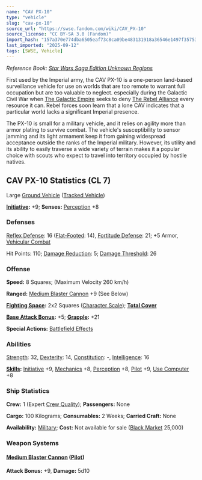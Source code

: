 ```yaml
---
name: "CAV PX-10"
type: "vehicle"
slug: "cav-px-10"
source_url: "https://swse.fandom.com/wiki/CAV_PX-10"
source_license: "CC BY-SA 3.0 (Fandom)"
import_hash: "157a370e774dba6505eaf73c8ca09be483131918a36546e1497f3575364d8822"
last_imported: "2025-09-12"
tags: [SWSE, Vehicle]
---
```

*Reference Book: [Star Wars Saga Edition Unknown Regions](https://swse.fandom.com/wiki/Star_Wars_Saga_Edition_Unknown_Regions)*

First used by the Imperial army, the CAV PX-10 is a one-person land-based surveillance vehicle for use on worlds that are too remote to warrant full occupation but are too valuable to neglect. especially during the Galactic Civil War when [The Galactic Empire](https://swse.fandom.com/wiki/The_Galactic_Empire) seeks to deny [The Rebel Alliance](https://swse.fandom.com/wiki/The_Rebel_Alliance) every resource it can. Rebel forces soon learn that a lone CAV indicates that a particular world lacks a significant Imperial presence.

The PX-10 is small for a military vehicle, and it relies on agility more than armor plating to survive combat. The vehicle's susceptibility to sensor jamming and its light armament keep it from gaining widespread acceptance outside the ranks of the Imperial military. However, its utility and its ability to easily traverse a wide variety of terrain makes it a popular choice with scouts who expect to travel into territory occupied by hostile natives.

## CAV PX-10 Statistics (CL 7)
Large [Ground Vehicle](https://swse.fandom.com/wiki/Ground_Vehicle) ([Tracked Vehicle](https://swse.fandom.com/wiki/Tracked_Vehicle))

**[Initiative](https://swse.fandom.com/wiki/Initiative):** +9; **Senses:** [Perception](https://swse.fandom.com/wiki/Perception) +8
### Defenses
[Reflex Defense](https://swse.fandom.com/wiki/Reflex_Defense_(Vehicles)): 16 ([Flat-Footed](https://swse.fandom.com/wiki/Flat-Footed): 14), [Fortitude Defense](https://swse.fandom.com/wiki/Fortitude_Defense_(Vehicles)): 21; +5 Armor, [Vehicular Combat](https://swse.fandom.com/wiki/Vehicular_Combat)

Hit Points: 110; [Damage Reduction](https://swse.fandom.com/wiki/Damage_Reduction): 5; [Damage Threshold](https://swse.fandom.com/wiki/Damage_Threshold_(Vehicles)): 26
### Offense
**Speed:** 8 Squares; (Maximum Velocity 260 km/h)

**Ranged:** [Medium Blaster Cannon](https://swse.fandom.com/wiki/Medium_Blaster_Cannon) +9 (See Below)

**[Fighting Space](https://swse.fandom.com/wiki/Fighting_Space):** 2x2 Squares ([Character Scale](https://swse.fandom.com/wiki/Character_Scale)); **[Total Cover](https://swse.fandom.com/wiki/Total_Cover)**

**[Base Attack Bonus](https://swse.fandom.com/wiki/Base_Attack_Bonus):** +5; **[Grapple](https://swse.fandom.com/wiki/Grapple):** +21

**Special Actions:** [Battlefield Effects](https://swse.fandom.com/wiki/Battlefield_Effects)
### Abilities
[Strength](https://swse.fandom.com/wiki/Strength): 32, [Dexterity](https://swse.fandom.com/wiki/Dexterity): 14, [Constitution](https://swse.fandom.com/wiki/Constitution): -, [Intelligence](https://swse.fandom.com/wiki/Intelligence): 16

**[Skills](https://swse.fandom.com/wiki/Skills):** [Initiative](https://swse.fandom.com/wiki/Initiative) +9, [Mechanics](https://swse.fandom.com/wiki/Mechanics) +8, [Perception](https://swse.fandom.com/wiki/Perception) +8, [Pilot](https://swse.fandom.com/wiki/Pilot) +9, [Use Computer](https://swse.fandom.com/wiki/Use_Computer) +8
### Ship Statistics
**Crew:** 1 (Expert [Crew Quality](https://swse.fandom.com/wiki/Crew_Quality)); **Passengers:** None

**Cargo:** 100 Kilograms; **Consumables:** 2 Weeks; **Carried Craft:** None

**Availability:** [Military](https://swse.fandom.com/wiki/Military); **Cost:** Not available for sale ([Black Market](https://swse.fandom.com/wiki/Black_Market) 25,000)
### Weapon Systems
#### **[Medium Blaster Cannon](https://swse.fandom.com/wiki/Medium_Blaster_Cannon) ([Pilot](https://swse.fandom.com/wiki/Pilot_(Vehicle_Combat)))**
**Attack Bonus:** +9, **Damage:** 5d10